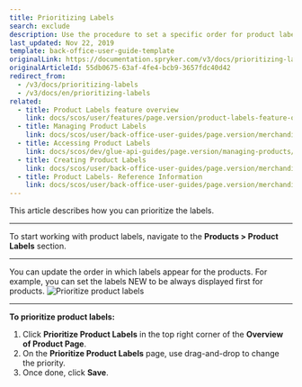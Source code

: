 ```yaml
---
title: Prioritizing Labels
search: exclude
description: Use the procedure to set a specific order for product labels to display them in the storefront that fits your preferences.
last_updated: Nov 22, 2019
template: back-office-user-guide-template
originalLink: https://documentation.spryker.com/v3/docs/prioritizing-labels
originalArticleId: 55db0675-63af-4fe4-bcb9-3657fdc40d42
redirect_from:
  - /v3/docs/prioritizing-labels
  - /v3/docs/en/prioritizing-labels
related:
  - title: Product Labels feature overview
    link: docs/scos/user/features/page.version/product-labels-feature-overview.html
  - title: Managing Product Labels
    link: docs/scos/user/back-office-user-guides/page.version/merchandising/product-labels/managing-product-labels.html
  - title: Accessing Product Labels
    link: docs/scos/dev/glue-api-guides/page.version/managing-products/retrieving-product-labels.html
  - title: Creating Product Labels
    link: docs/scos/user/back-office-user-guides/page.version/merchandising/product-labels/creating-product-labels.html
  - title: Product Labels- Reference Information
    link: docs/scos/user/back-office-user-guides/page.version/merchandising/product-labels/references/product-labels-reference-information.html
---
```


This article describes how you can prioritize the labels.
***
To start working with product labels, navigate to the **Products > Product Labels** section.
***
You can update the order in which labels appear for the products.
For example, you can set the labels NEW to be always displayed first for products.
![Prioritize product labels](https://spryker.s3.eu-central-1.amazonaws.com/docs/User+Guides/Back+Office+User+Guides/Products/Products/Product+Labels/Prioritizing+Labels/Prioritizing-Labels.gif) 

***
**To prioritize product labels:**
1. Click **Prioritize Product Labels** in the top right corner of the **Overview of Product Page**.
 2. On the **Prioritize Product Labels** page, use drag-and-drop to change the priority.
3. Once done, click **Save**.
